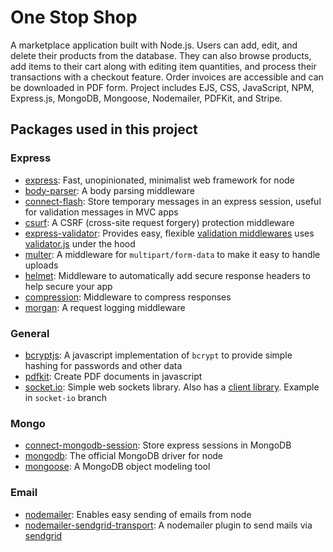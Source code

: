 # One Stop Shop

A marketplace application built with Node.js. Users can add, edit, and delete their products from the database. They can also browse products, add items to their cart along with editing item quantities, and process their transactions with a checkout feature. Order invoices are accessible and can be downloaded in PDF form. Project includes EJS, CSS, JavaScript, NPM, Express.js, MongoDB, Mongoose, Nodemailer, PDFKit, and Stripe.

## Packages used in this project
### Express
- [express](https://www.npmjs.com/package/express): Fast, unopinionated, minimalist web framework for node
- [body-parser](https://www.npmjs.com/package/body-parser): A body parsing middleware
- [connect-flash](https://www.npmjs.com/package/connect-flash): Store temporary messages in an express session, useful for validation messages in MVC apps
- [csurf](https://www.npmjs.com/package/csurf): A CSRF (cross-site request forgery) protection middleware
- [express-validator](https://www.npmjs.com/package/express-validator): Provides easy, flexible [validation middlewares](https://express-validator.github.io/docs/) uses [validator.js](https://github.com/validatorjs/validator.js) under the hood
- [multer](https://www.npmjs.com/package/multer): A middleware for `multipart/form-data` to make it easy to handle uploads
- [helmet](https://www.npmjs.com/package/helmet): Middleware to automatically add secure response headers to help secure your app
- [compression](https://www.npmjs.com/package/compression): Middleware to compress responses
- [morgan](https://www.npmjs.com/package/morgan): A request logging middleware
### General
- [bcryptjs](https://www.npmjs.com/package/bcryptjs): A javascript implementation of `bcrypt` to provide simple hashing for passwords and other data
- [pdfkit](http://pdfkit.org/): Create PDF documents in javascript
- [socket.io](https://www.npmjs.com/package/socket.io): Simple web sockets library. Also has a [client library](https://github.com/socketio/socket.io-client). Example in `socket-io` branch
### Mongo
- [connect-mongodb-session](https://www.npmjs.com/package/connect-mongodb-session): Store express sessions in MongoDB
- [mongodb](https://www.npmjs.com/package/mongodb): The official MongoDB driver for node
- [mongoose](https://www.npmjs.com/package/mongoose): A MongoDB object modeling tool
### Email
- [nodemailer](https://www.npmjs.com/package/nodemailer): Enables easy sending of emails from node
- [nodemailer-sendgrid-transport](https://www.npmjs.com/package/nodemailer-sendgrid-transport): A nodemailer plugin to send mails via [sendgrid](https://sendgrid.com/)